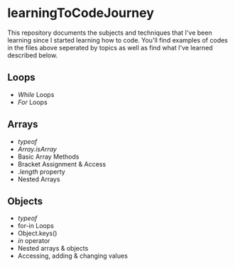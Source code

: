 # learningToCodeJourney
This repository documents the subjects and techniques that I've been learning since I started learning how to code. You'll find examples of codes in the files above seperated by topics as well as find what I've learned described below. 

## Loops ##
* *While* Loops 
* *For* Loops
## Arrays ##
* *typeof* 
* *Array.isArray*
* Basic Array Methods
* Bracket Assignment & Access
* *.length* property
* Nested Arrays
## Objects ##
* *typeof* 
* for-in Loops
* Object.keys()
* *in* operator
* Nested arrays & objects
* Accessing, adding & changing values 
